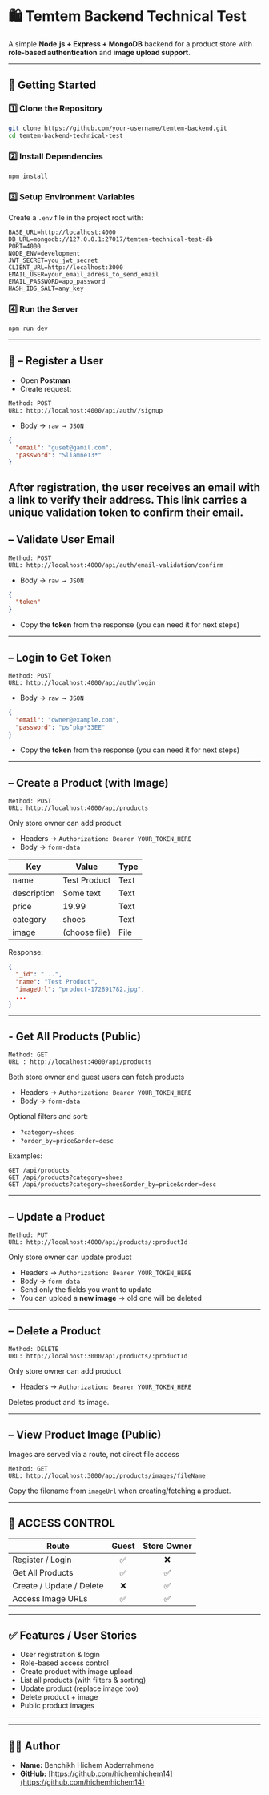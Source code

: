 # 🛍️ Temtem Backend Technical Test

A simple **Node.js + Express + MongoDB** backend for a product store with **role-based authentication** and **image upload support**.

---

## 🚀 Getting Started

### 1️⃣ Clone the Repository

```bash
git clone https://github.com/your-username/temtem-backend.git
cd temtem-backend-technical-test
```

### 2️⃣ Install Dependencies

```bash
npm install
```

### 3️⃣ Setup Environment Variables

Create a `.env` file in the project root with:

```env
BASE_URL=http://localhost:4000
DB_URL=mongodb://127.0.0.1:27017/temtem-technical-test-db
PORT=4000
NODE_ENV=development
JWT_SECRET=you_jwt_secret
CLIENT_URL=http://localhost:3000
EMAIL_USER=your_email_adress_to_send_email
EMAIL_PASSWORD=app_password
HASH_IDS_SALT=any_key
```

### 4️⃣ Run the Server

```bash
npm run dev
```

---

## 👤 – Register a User

- Open **Postman**
- Create request:

```
Method: POST
URL: http://localhost:4000/api/auth//signup
```

- Body → `raw → JSON`

```json
{
  "email": "guset@gamil.com",
  "password": "Sliamne13*"
}
```

## After registration, the user receives an email with a link to verify their address. This link carries a unique validation token to confirm their email.

## – Validate User Email

```
Method: POST
URL: http://localhost:4000/api/auth/email-validation/confirm
```

- Body → `raw → JSON`

```json
{
  "token"
}
```

- Copy the **token** from the response (you can need it for next steps)

---

## – Login to Get Token

```
Method: POST
URL: http://localhost:4000/api/auth/login
```

- Body → `raw → JSON`

```json
{
  "email": "owner@example.com",
  "password": "ps^pkp*33EE"
}
```

- Copy the **token** from the response (you can need it for next steps)

---

## – Create a Product (with Image)

```
Method: POST
URL: http://localhost:4000/api/products
```

Only store owner can add product

- Headers → `Authorization: Bearer YOUR_TOKEN_HERE`
- Body → `form-data`

| Key         | Value         | Type |
| ----------- | ------------- | ---- |
| name        | Test Product  | Text |
| description | Some text     | Text |
| price       | 19.99         | Text |
| category    | shoes         | Text |
| image       | (choose file) | File |

Response:

```json
{
  "_id": "...",
  "name": "Test Product",
  "imageUrl": "product-172891782.jpg",
  ...
}
```

---

## - Get All Products (Public)

```
Method: GET
URL : http://localhost:4000/api/products
```

Both store owner and guest users can fetch products

- Headers → `Authorization: Bearer YOUR_TOKEN_HERE`
- Body → `form-data`

Optional filters and sort:

- `?category=shoes`
- `?order_by=price&order=desc`

Examples:

```
GET /api/products
GET /api/products?category=shoes
GET /api/products?category=shoes&order_by=price&order=desc
```

---

## – Update a Product

```
Method: PUT
URL: http://localhost:4000/api/products/:productId
```

Only store owner can update product

- Headers → `Authorization: Bearer YOUR_TOKEN_HERE`
- Body → `form-data`
- Send only the fields you want to update
- You can upload a **new image** → old one will be deleted

---

## – Delete a Product

```
Method: DELETE
URL: http://localhost:3000/api/products/:productId
```

Only store owner can add product

- Headers → `Authorization: Bearer YOUR_TOKEN_HERE`

Deletes product and its image.

---

## – View Product Image (Public)

Images are served via a route, not direct file access

```
Method: GET
URL: http://localhost:3000/api/products/images/fileName

```

Copy the filename from `imageUrl` when creating/fetching a product.

---

## 🔐 ACCESS CONTROL

| Route                    | Guest | Store Owner |
| ------------------------ | :---: | :---------: |
| Register / Login         |  ✅   |     ❌      |
| Get All Products         |  ✅   |     ✅      |
| Create / Update / Delete |  ❌   |     ✅      |
| Access Image URLs        |  ✅   |     ✅      |

---

## ✅ Features / User Stories

- User registration & login
- Role-based access control
- Create product with image upload
- List all products (with filters & sorting)
- Update product (replace image too)
- Delete product + image
- Public product images

---

---

## 👨‍💻 Author

- **Name:** Benchikh Hichem Abderrahmene
- **GitHub:** [https://github.com/hichemhichem14](https://github.com/hichemhichem14)
